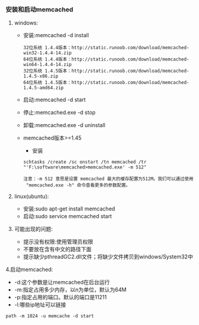 ### 安装和启动memcached

1. windows:

   * 安装:memcached -d install
     ```
     32位系统 1.4.4版本：http://static.runoob.com/download/memcached-win32-1.4.4-14.zip
     64位系统 1.4.4版本：http://static.runoob.com/download/memcached-win64-1.4.4-14.zip
     32位系统 1.4.5版本：http://static.runoob.com/download/memcached-1.4.5-x86.zip
     64位系统 1.4.5版本：http://static.runoob.com/download/memcached-1.4.5-amd64.zip
     ```
   * 启动:memcached -d start
   * 停止:memcached.exe -d stop
   * 卸载:memcached.exe -d uninstall
   * memcached版本&gt;=1.45

     * 安装

     ```
     schtasks /create /sc onstart /tn memcached /tr "'F:\software\memcached>memcached.exe' -m 512"

     注意：-m 512 意思是设置 memcached 最大的缓存配置为512M。我们可以通过使用
      "memcached.exe -h" 命令查看更多的参数配置。
     ```

2. linux\(ubuntu\):

   * 安装:sudo apt-get install memcached
   * 启动:sudo service memcached start

3. 可能出现的问题:

   * 提示没有权限:使用管理员权限
   * 不要放在含有中文的路径下面
   * 提示缺少pthreadGC2.dll文件；将缺少文件拷贝到windows/System32中

4.启动memcached:

* -d:这个参数是让memcached在后台运行
* -m:指定占用多少内存，以n为单位，默认为64M
* -p:指定占用的端口。默认的端口是11211
* -l:哪些ip地址可以链接

```
path -m 1024 -u memcache -d start
```



